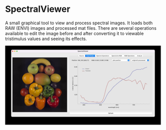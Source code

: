 # SpectralViewer
A small graphical tool to view and process spectral images. It loads both RAW (ENVI) images and processed mat files. There are several operations available to edit the image before and after converting it to viewable tristimulus values and seeing its effects.

![Screenshot](screenshot.jpg)